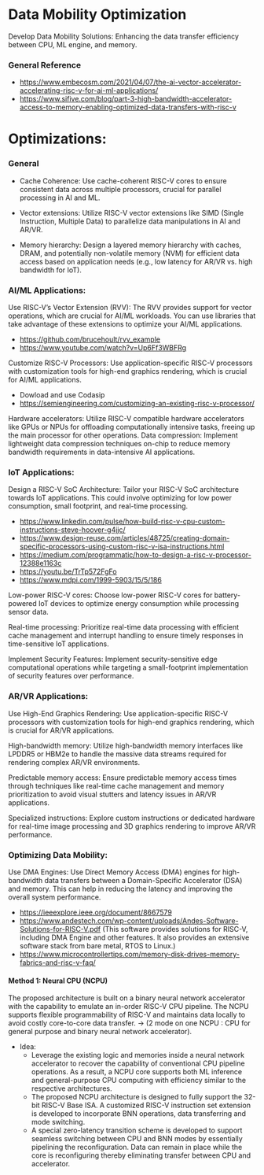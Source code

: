 # Data Mobility Optimization
Develop Data Mobility Solutions: Enhancing the data transfer efficiency between CPU, ML engine, and memory.
### General Reference 
- https://www.embecosm.com/2021/04/07/the-ai-vector-accelerator-accelerating-risc-v-for-ai-ml-applications/ 
- https://www.sifive.com/blog/part-3-high-bandwidth-accelerator-access-to-memory-enabling-optimized-data-transfers-with-risc-v
  
# Optimizations:
### General
- Cache Coherence: Use cache-coherent RISC-V cores to ensure consistent data across multiple processors, crucial for parallel processing in AI and ML.

- Vector extensions: Utilize RISC-V vector extensions like SIMD (Single Instruction, Multiple Data) to parallelize data manipulations in AI and AR/VR.

- Memory hierarchy: Design a layered memory hierarchy with caches, DRAM, and potentially non-volatile memory (NVM) for efficient data access based on application needs (e.g., low latency for AR/VR vs. high bandwidth for IoT).

### AI/ML Applications:
Use RISC-V’s Vector Extension (RVV): The RVV provides support for vector operations, which are crucial for AI/ML workloads. You can use libraries that take advantage of these extensions to optimize your AI/ML applications.
- https://github.com/brucehoult/rvv_example
- https://www.youtube.com/watch?v=Up6Ff3WBFRg

Customize RISC-V Processors: Use application-specific RISC-V processors with customization tools for high-end graphics rendering, which is crucial for AI/ML applications.
- Dowload and use Codasip
- https://semiengineering.com/customizing-an-existing-risc-v-processor/

Hardware accelerators: Utilize RISC-V compatible hardware accelerators like GPUs or NPUs for offloading computationally intensive tasks, freeing up the main processor for other operations.
Data compression: Implement lightweight data compression techniques on-chip to reduce memory bandwidth requirements in data-intensive AI applications.
### IoT Applications:

Design a RISC-V SoC Architecture: Tailor your RISC-V SoC architecture towards IoT applications. This could involve optimizing for low power consumption, small footprint, and real-time processing.
- https://www.linkedin.com/pulse/how-build-risc-v-cpu-custom-instructions-steve-hoover-g4jjc/
- https://www.design-reuse.com/articles/48725/creating-domain-specific-processors-using-custom-risc-v-isa-instructions.html
- https://medium.com/programmatic/how-to-design-a-risc-v-processor-12388e1163c
- https://youtu.be/TrTp572FgFo
- https://www.mdpi.com/1999-5903/15/5/186

Low-power RISC-V cores: Choose low-power RISC-V cores for battery-powered IoT devices to optimize energy consumption while processing sensor data.

Real-time processing: Prioritize real-time data processing with efficient cache management and interrupt handling to ensure timely responses in time-sensitive IoT applications.

Implement Security Features: Implement security-sensitive edge computational operations while targeting a small-footprint implementation of security features over performance.

### AR/VR Applications:

Use High-End Graphics Rendering: Use application-specific RISC-V processors with customization tools for high-end graphics rendering, which is crucial for AR/VR applications.

High-bandwidth memory: Utilize high-bandwidth memory interfaces like LPDDR5 or HBM2e to handle the massive data streams required for rendering complex AR/VR environments.

Predictable memory access: Ensure predictable memory access times through techniques like real-time cache management and memory prioritization to avoid visual stutters and latency issues in AR/VR applications.

Specialized instructions: Explore custom instructions or dedicated hardware for real-time image processing and 3D graphics rendering to improve AR/VR performance.

### Optimizing Data Mobility:
Use DMA Engines: Use Direct Memory Access (DMA) engines for high-bandwidth data transfers between a Domain-Specific Accelerator (DSA) and memory. This can help in reducing the latency and improving the overall system performance.
- https://ieeexplore.ieee.org/document/8667579
- https://www.andestech.com/wp-content/uploads/Andes-Software-Solutions-for-RISC-V.pdf (This software provides solutions for RISC-V, including DMA Engine and other features. It also provides an extensive software stack from bare metal, RTOS to Linux.)
- https://www.microcontrollertips.com/memory-disk-drives-memory-fabrics-and-risc-v-faq/
 #### Method 1: Neural CPU (NCPU)
The
proposed architecture is built on a binary neural network
accelerator with the capability to emulate an in-order RISC-V
CPU pipeline. The NCPU supports flexible programmability of
RISC-V and maintains data locally to avoid costly core-to-core
data transfer. -> (2 mode on one NCPU : CPU for general purpose and binary neural network accelerator). 
- Idea:
  - Leverage the existing logic and
memories inside a neural network accelerator to recover the
capability of conventional CPU pipeline operations. As a result,
a NCPU core supports both ML inference and general-purpose
CPU computing with efficiency similar to the respective
architectures.
  - The proposed NCPU architecture is designed to fully
support the 32-bit RISC-V Base ISA. A customized RISC-V
instruction set extension is developed to incorporate BNN
operations, data transferring and mode switching.
  - A special zero-latency transition scheme is developed to
support seamless switching between CPU and BNN modes by
essentially pipelining the reconfiguration. Data can remain in
place while the core is reconfiguring thereby eliminating
transfer between CPU and accelerator.

  
